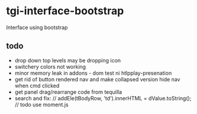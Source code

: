 # tgi-interface-bootstrap
Interface using bootstrap

todo
---
- drop down top levels may be dropping icon
- switchery colors not working
- minor memory leak in addons - dom test ni htlpplay-presenation
- get rid of button rendered nav and make collapsed version hide nav when cmd clicked 
- get panel drag/rearrange code from tequilla
- search and fix: // addEle(tBodyRow, 'td').innerHTML = dValue.toString(); // todo use moment.js